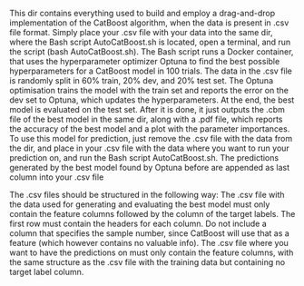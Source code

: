 This dir contains everything used to build and employ a drag-and-drop implementation of the CatBoost algorithm, when the data is present in .csv file format. 
Simply place your .csv file with your data into the same dir, where the Bash script AutoCatBoost.sh is located, open a terminal, and run the script (bash AutoCatBoost.sh). The Bash script runs a Docker container, that uses the hyperparameter optimizer Optuna to find the best possible hyperparameters for a CatBoost model in 100 trials. The data in the .csv file is randomly split in 60% train, 20% dev, and 20% test set. The Optuna optimisation trains the model with the train set and reports the error on the dev set to Optuna, which updates the hyperparameters. At the end, the best model is evaluated on the test set. After it is done, it just outputs the .cbm file of the best model in the same dir, along with a .pdf file, which reports the accuracy of the best model and a plot with the parameter importances. To use this model for prediction, just remove the .csv file with the data from the dir, and place in your .csv file with the data where you want to run your prediction on, and run the Bash script AutoCatBoost.sh. The predictions generated by the best model found by Optuna before are appended as last column into your .csv file

The .csv files should be structured in the following way:
The .csv file with the data used for generating and evaluating the best model must only contain the feature columns followed by the column of the target labels. The first row must contain the headers for each column. Do not include a column that specifies the sample number, since CatBoost will use that as a feature (which however contains no valuable info).
The .csv file where you want to have the predictions on must only contain the feature columns, with the same structure as the .csv file with the training data but containing no target label column.

